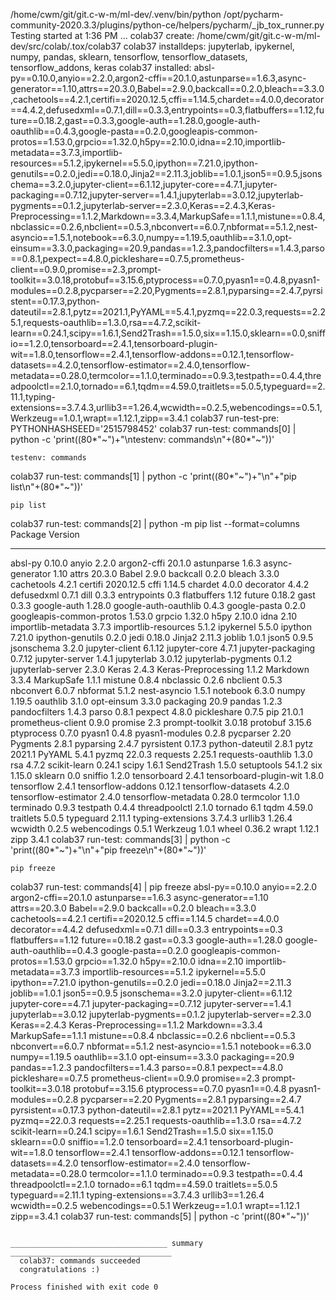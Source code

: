 /home/cwm/git/git.c-w-m/ml-dev/.venv/bin/python /opt/pycharm-community-2020.3.3/plugins/python-ce/helpers/pycharm/_jb_tox_runner.py
Testing started at 1:36 PM ...
colab37 create: /home/cwm/git/git.c-w-m/ml-dev/src/colab/.tox/colab37
colab37 installdeps: jupyterlab, ipykernel, numpy, pandas, sklearn, tensorflow, tensorflow_datasets, tensorflow_addons, keras
colab37 installed: absl-py==0.10.0,anyio==2.2.0,argon2-cffi==20.1.0,astunparse==1.6.3,async-generator==1.10,attrs==20.3.0,Babel==2.9.0,backcall==0.2.0,bleach==3.3.0,cachetools==4.2.1,certifi==2020.12.5,cffi==1.14.5,chardet==4.0.0,decorator==4.4.2,defusedxml==0.7.1,dill==0.3.3,entrypoints==0.3,flatbuffers==1.12,future==0.18.2,gast==0.3.3,google-auth==1.28.0,google-auth-oauthlib==0.4.3,google-pasta==0.2.0,googleapis-common-protos==1.53.0,grpcio==1.32.0,h5py==2.10.0,idna==2.10,importlib-metadata==3.7.3,importlib-resources==5.1.2,ipykernel==5.5.0,ipython==7.21.0,ipython-genutils==0.2.0,jedi==0.18.0,Jinja2==2.11.3,joblib==1.0.1,json5==0.9.5,jsonschema==3.2.0,jupyter-client==6.1.12,jupyter-core==4.7.1,jupyter-packaging==0.7.12,jupyter-server==1.4.1,jupyterlab==3.0.12,jupyterlab-pygments==0.1.2,jupyterlab-server==2.3.0,Keras==2.4.3,Keras-Preprocessing==1.1.2,Markdown==3.3.4,MarkupSafe==1.1.1,mistune==0.8.4,nbclassic==0.2.6,nbclient==0.5.3,nbconvert==6.0.7,nbformat==5.1.2,nest-asyncio==1.5.1,notebook==6.3.0,numpy==1.19.5,oauthlib==3.1.0,opt-einsum==3.3.0,packaging==20.9,pandas==1.2.3,pandocfilters==1.4.3,parso==0.8.1,pexpect==4.8.0,pickleshare==0.7.5,prometheus-client==0.9.0,promise==2.3,prompt-toolkit==3.0.18,protobuf==3.15.6,ptyprocess==0.7.0,pyasn1==0.4.8,pyasn1-modules==0.2.8,pycparser==2.20,Pygments==2.8.1,pyparsing==2.4.7,pyrsistent==0.17.3,python-dateutil==2.8.1,pytz==2021.1,PyYAML==5.4.1,pyzmq==22.0.3,requests==2.25.1,requests-oauthlib==1.3.0,rsa==4.7.2,scikit-learn==0.24.1,scipy==1.6.1,Send2Trash==1.5.0,six==1.15.0,sklearn==0.0,sniffio==1.2.0,tensorboard==2.4.1,tensorboard-plugin-wit==1.8.0,tensorflow==2.4.1,tensorflow-addons==0.12.1,tensorflow-datasets==4.2.0,tensorflow-estimator==2.4.0,tensorflow-metadata==0.28.0,termcolor==1.1.0,terminado==0.9.3,testpath==0.4.4,threadpoolctl==2.1.0,tornado==6.1,tqdm==4.59.0,traitlets==5.0.5,typeguard==2.11.1,typing-extensions==3.7.4.3,urllib3==1.26.4,wcwidth==0.2.5,webencodings==0.5.1,Werkzeug==1.0.1,wrapt==1.12.1,zipp==3.4.1
colab37 run-test-pre: PYTHONHASHSEED='2515798452'
colab37 run-test: commands[0] | python -c 'print((80*"~")+"\ntestenv: commands\n"+(80*"~"))'
~~~~~~~~~~~~~~~~~~~~~~~~~~~~~~~~~~~~~~~~~~~~~~~~~~~~~~~~~~~~~~~~~~~~~~~~~~~~~~~~
testenv: commands
~~~~~~~~~~~~~~~~~~~~~~~~~~~~~~~~~~~~~~~~~~~~~~~~~~~~~~~~~~~~~~~~~~~~~~~~~~~~~~~~
colab37 run-test: commands[1] | python -c 'print((80*"~")+"\n"+"pip list\n"+(80*"~"))'
~~~~~~~~~~~~~~~~~~~~~~~~~~~~~~~~~~~~~~~~~~~~~~~~~~~~~~~~~~~~~~~~~~~~~~~~~~~~~~~~
pip list
~~~~~~~~~~~~~~~~~~~~~~~~~~~~~~~~~~~~~~~~~~~~~~~~~~~~~~~~~~~~~~~~~~~~~~~~~~~~~~~~
colab37 run-test: commands[2] | python -m pip list --format=columns
Package                  Version
------------------------ ---------
absl-py                  0.10.0
anyio                    2.2.0
argon2-cffi              20.1.0
astunparse               1.6.3
async-generator          1.10
attrs                    20.3.0
Babel                    2.9.0
backcall                 0.2.0
bleach                   3.3.0
cachetools               4.2.1
certifi                  2020.12.5
cffi                     1.14.5
chardet                  4.0.0
decorator                4.4.2
defusedxml               0.7.1
dill                     0.3.3
entrypoints              0.3
flatbuffers              1.12
future                   0.18.2
gast                     0.3.3
google-auth              1.28.0
google-auth-oauthlib     0.4.3
google-pasta             0.2.0
googleapis-common-protos 1.53.0
grpcio                   1.32.0
h5py                     2.10.0
idna                     2.10
importlib-metadata       3.7.3
importlib-resources      5.1.2
ipykernel                5.5.0
ipython                  7.21.0
ipython-genutils         0.2.0
jedi                     0.18.0
Jinja2                   2.11.3
joblib                   1.0.1
json5                    0.9.5
jsonschema               3.2.0
jupyter-client           6.1.12
jupyter-core             4.7.1
jupyter-packaging        0.7.12
jupyter-server           1.4.1
jupyterlab               3.0.12
jupyterlab-pygments      0.1.2
jupyterlab-server        2.3.0
Keras                    2.4.3
Keras-Preprocessing      1.1.2
Markdown                 3.3.4
MarkupSafe               1.1.1
mistune                  0.8.4
nbclassic                0.2.6
nbclient                 0.5.3
nbconvert                6.0.7
nbformat                 5.1.2
nest-asyncio             1.5.1
notebook                 6.3.0
numpy                    1.19.5
oauthlib                 3.1.0
opt-einsum               3.3.0
packaging                20.9
pandas                   1.2.3
pandocfilters            1.4.3
parso                    0.8.1
pexpect                  4.8.0
pickleshare              0.7.5
pip                      21.0.1
prometheus-client        0.9.0
promise                  2.3
prompt-toolkit           3.0.18
protobuf                 3.15.6
ptyprocess               0.7.0
pyasn1                   0.4.8
pyasn1-modules           0.2.8
pycparser                2.20
Pygments                 2.8.1
pyparsing                2.4.7
pyrsistent               0.17.3
python-dateutil          2.8.1
pytz                     2021.1
PyYAML                   5.4.1
pyzmq                    22.0.3
requests                 2.25.1
requests-oauthlib        1.3.0
rsa                      4.7.2
scikit-learn             0.24.1
scipy                    1.6.1
Send2Trash               1.5.0
setuptools               54.1.2
six                      1.15.0
sklearn                  0.0
sniffio                  1.2.0
tensorboard              2.4.1
tensorboard-plugin-wit   1.8.0
tensorflow               2.4.1
tensorflow-addons        0.12.1
tensorflow-datasets      4.2.0
tensorflow-estimator     2.4.0
tensorflow-metadata      0.28.0
termcolor                1.1.0
terminado                0.9.3
testpath                 0.4.4
threadpoolctl            2.1.0
tornado                  6.1
tqdm                     4.59.0
traitlets                5.0.5
typeguard                2.11.1
typing-extensions        3.7.4.3
urllib3                  1.26.4
wcwidth                  0.2.5
webencodings             0.5.1
Werkzeug                 1.0.1
wheel                    0.36.2
wrapt                    1.12.1
zipp                     3.4.1
colab37 run-test: commands[3] | python -c 'print((80*"~")+"\n"+"pip freeze\n"+(80*"~"))'
~~~~~~~~~~~~~~~~~~~~~~~~~~~~~~~~~~~~~~~~~~~~~~~~~~~~~~~~~~~~~~~~~~~~~~~~~~~~~~~~
pip freeze
~~~~~~~~~~~~~~~~~~~~~~~~~~~~~~~~~~~~~~~~~~~~~~~~~~~~~~~~~~~~~~~~~~~~~~~~~~~~~~~~
colab37 run-test: commands[4] | pip freeze
absl-py==0.10.0
anyio==2.2.0
argon2-cffi==20.1.0
astunparse==1.6.3
async-generator==1.10
attrs==20.3.0
Babel==2.9.0
backcall==0.2.0
bleach==3.3.0
cachetools==4.2.1
certifi==2020.12.5
cffi==1.14.5
chardet==4.0.0
decorator==4.4.2
defusedxml==0.7.1
dill==0.3.3
entrypoints==0.3
flatbuffers==1.12
future==0.18.2
gast==0.3.3
google-auth==1.28.0
google-auth-oauthlib==0.4.3
google-pasta==0.2.0
googleapis-common-protos==1.53.0
grpcio==1.32.0
h5py==2.10.0
idna==2.10
importlib-metadata==3.7.3
importlib-resources==5.1.2
ipykernel==5.5.0
ipython==7.21.0
ipython-genutils==0.2.0
jedi==0.18.0
Jinja2==2.11.3
joblib==1.0.1
json5==0.9.5
jsonschema==3.2.0
jupyter-client==6.1.12
jupyter-core==4.7.1
jupyter-packaging==0.7.12
jupyter-server==1.4.1
jupyterlab==3.0.12
jupyterlab-pygments==0.1.2
jupyterlab-server==2.3.0
Keras==2.4.3
Keras-Preprocessing==1.1.2
Markdown==3.3.4
MarkupSafe==1.1.1
mistune==0.8.4
nbclassic==0.2.6
nbclient==0.5.3
nbconvert==6.0.7
nbformat==5.1.2
nest-asyncio==1.5.1
notebook==6.3.0
numpy==1.19.5
oauthlib==3.1.0
opt-einsum==3.3.0
packaging==20.9
pandas==1.2.3
pandocfilters==1.4.3
parso==0.8.1
pexpect==4.8.0
pickleshare==0.7.5
prometheus-client==0.9.0
promise==2.3
prompt-toolkit==3.0.18
protobuf==3.15.6
ptyprocess==0.7.0
pyasn1==0.4.8
pyasn1-modules==0.2.8
pycparser==2.20
Pygments==2.8.1
pyparsing==2.4.7
pyrsistent==0.17.3
python-dateutil==2.8.1
pytz==2021.1
PyYAML==5.4.1
pyzmq==22.0.3
requests==2.25.1
requests-oauthlib==1.3.0
rsa==4.7.2
scikit-learn==0.24.1
scipy==1.6.1
Send2Trash==1.5.0
six==1.15.0
sklearn==0.0
sniffio==1.2.0
tensorboard==2.4.1
tensorboard-plugin-wit==1.8.0
tensorflow==2.4.1
tensorflow-addons==0.12.1
tensorflow-datasets==4.2.0
tensorflow-estimator==2.4.0
tensorflow-metadata==0.28.0
termcolor==1.1.0
terminado==0.9.3
testpath==0.4.4
threadpoolctl==2.1.0
tornado==6.1
tqdm==4.59.0
traitlets==5.0.5
typeguard==2.11.1
typing-extensions==3.7.4.3
urllib3==1.26.4
wcwidth==0.2.5
webencodings==0.5.1
Werkzeug==1.0.1
wrapt==1.12.1
zipp==3.4.1
colab37 run-test: commands[5] | python -c 'print((80*"~"))'
~~~~~~~~~~~~~~~~~~~~~~~~~~~~~~~~~~~~~~~~~~~~~~~~~~~~~~~~~~~~~~~~~~~~~~~~~~~~~~~~

___________________________________ summary ____________________________________
  colab37: commands succeeded
  congratulations :)

Process finished with exit code 0
